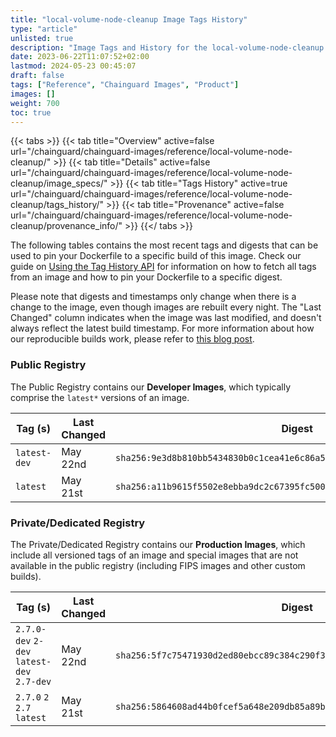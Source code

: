 ```yaml
---
title: "local-volume-node-cleanup Image Tags History"
type: "article"
unlisted: true
description: "Image Tags and History for the local-volume-node-cleanup Chainguard Image"
date: 2023-06-22T11:07:52+02:00
lastmod: 2024-05-23 00:45:07
draft: false
tags: ["Reference", "Chainguard Images", "Product"]
images: []
weight: 700
toc: true
---
```


{{< tabs >}}
{{< tab title="Overview" active=false url="/chainguard/chainguard-images/reference/local-volume-node-cleanup/" >}}
{{< tab title="Details" active=false url="/chainguard/chainguard-images/reference/local-volume-node-cleanup/image_specs/" >}}
{{< tab title="Tags History" active=true url="/chainguard/chainguard-images/reference/local-volume-node-cleanup/tags_history/" >}}
{{< tab title="Provenance" active=false url="/chainguard/chainguard-images/reference/local-volume-node-cleanup/provenance_info/" >}}
{{</ tabs >}}

The following tables contains the most recent tags and digests that can be used to pin your Dockerfile to a specific build of this image. Check our guide on [Using the Tag History API](/chainguard/chainguard-images/using-the-tag-history-api/) for information on how to fetch all tags from an image and how to pin your Dockerfile to a specific digest.

Please note that digests and timestamps only change when there is a change to the image, even though images are rebuilt every night. The "Last Changed" column indicates when the image was last modified, and doesn't always reflect the latest build timestamp. For more information about how our reproducible builds work, please refer to [this blog post](https://www.chainguard.dev/unchained/reproducing-chainguards-reproducible-image-builds).

### Public Registry
The Public Registry contains our **Developer Images**, which typically comprise the `latest*` versions of an image.

| Tag (s)       | Last Changed | Digest                                                                    |
|---------------|--------------|---------------------------------------------------------------------------|
|  `latest-dev` | May 22nd     | `sha256:9e3d8b810bb5434830b0c1cea41e6c86a5875e8b100c29f1d0820f96b525519e` |
|  `latest`     | May 21st     | `sha256:a11b9615f5502e8ebba9dc2c67395fc500fdb7cd8d6fdfa37de1994756f15229` |


### Private/Dedicated Registry
The Private/Dedicated Registry contains our **Production Images**, which include all versioned tags of an image and special images that are not available in the public registry (including FIPS images and other custom builds).

| Tag (s)                                     | Last Changed | Digest                                                                    |
|---------------------------------------------|--------------|---------------------------------------------------------------------------|
|  `2.7.0-dev` `2-dev` `latest-dev` `2.7-dev` | May 22nd     | `sha256:5f7c75471930d2ed80ebcc89c384c290f30c047c58a91e83e7b413566261821b` |
|  `2.7.0` `2` `2.7` `latest`                 | May 21st     | `sha256:5864608ad44b0fcef5a648e209db85a89b6dddffed6bcf667c3dd1be090cf2fe` |

